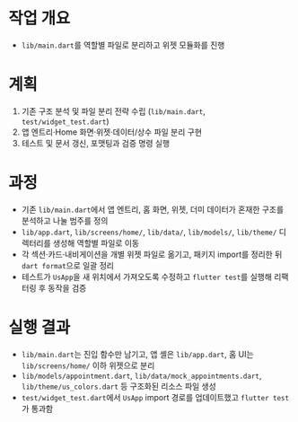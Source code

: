 # 작업 개요
- `lib/main.dart`를 역할별 파일로 분리하고 위젯 모듈화를 진행

# 계획
1. 기존 구조 분석 및 파일 분리 전략 수립 (`lib/main.dart`, `test/widget_test.dart`)
2. 앱 엔트리·Home 화면·위젯·데이터/상수 파일 분리 구현
3. 테스트 및 문서 갱신, 포맷팅과 검증 명령 실행

# 과정
- 기존 `lib/main.dart`에서 앱 엔트리, 홈 화면, 위젯, 더미 데이터가 혼재한 구조를 분석하고 나눌 범주를 정의
- `lib/app.dart`, `lib/screens/home/`, `lib/data/`, `lib/models/`, `lib/theme/` 디렉터리를 생성해 역할별 파일로 이동
- 각 섹션·카드·내비게이션을 개별 위젯 파일로 옮기고, 패키지 import를 정리한 뒤 `dart format`으로 일괄 정리
- 테스트가 `UsApp`을 새 위치에서 가져오도록 수정하고 `flutter test`를 실행해 리팩터링 후 동작을 검증

# 실행 결과
- `lib/main.dart`는 진입 함수만 남기고, 앱 셸은 `lib/app.dart`, 홈 UI는 `lib/screens/home/` 이하 위젯으로 분리
- `lib/models/appointment.dart`, `lib/data/mock_appointments.dart`, `lib/theme/us_colors.dart` 등 구조화된 리소스 파일 생성
- `test/widget_test.dart`에서 `UsApp` import 경로를 업데이트했고 `flutter test`가 통과함
